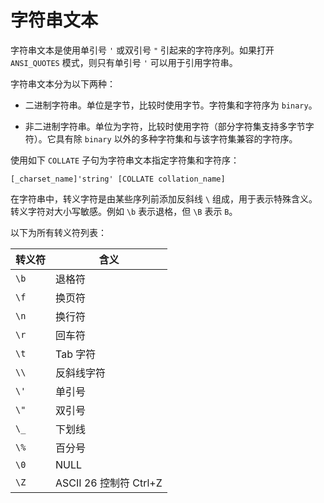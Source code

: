 字符串文本 
==========================

字符串文本是使用单引号 `'` 或双引号 `"` 引起来的字符序列。如果打开 `ANSI_QUOTES` 模式，则只有单引号 `'` 可以用于引用字符串。

字符串文本分为以下两种：

* 二进制字符串。单位是字节，比较时使用字节。字符集和字符序为 `binary`。

  

* 非二进制字符串。单位为字符，比较时使用字符（部分字符集支持多字节字符）。它具有除 `binary` 以外的多种字符集和与该字符集兼容的字符序。

  




使用如下 `COLLATE` 子句为字符串文本指定字符集和字符序：

```unknow
[_charset_name]'string' [COLLATE collation_name]
```



在字符串中，转义字符是由某些序列前添加反斜线 `\` 组成，用于表示特殊含义。转义字符对大小写敏感。例如 `\b` 表示退格，但 `\B` 表示 `B`。

以下为所有转义符列表：


| 转义符  |                 含义                  |
|------|-------------------------------------|
| `\b` | 退格符                                 |
| `\f` | 换页符                                 |
| `\n` | 换行符                                 |
| `\r` | 回车符                                 |
| `\t` | Tab 字符                              |
| `\\` | 反斜线字符                               |
| `\'` | 单引号                                 |
| `\"` | 双引号                                 |
| `\_` | 下划线                                 |
| `\%` | 百分号                                 |
| `\0` | NULL                                |
| `\Z` | ASCII 26 控制符 Ctrl+Z |



